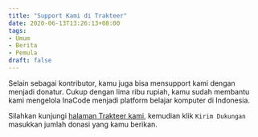 ```yaml
---
title: "Support Kami di Trakteer"
date: 2020-06-13T13:26:13+08:00
tags:
- Umum
- Berita
- Pemula
draft: false
---
```



Selain sebagai kontributor, kamu juga bisa mensupport kami dengan menjadi donatur. Cukup dengan lima ribu rupiah, kamu sudah membantu kami mengelola InaCode menjadi platform belajar komputer di Indonesia. 

<!--more--> 

Silahkan kunjungi [halaman Trakteer kami](https://trakteer.id/inacode), kemudian klik `Kirim Dukungan` masukkan jumlah donasi yang kamu berikan.

